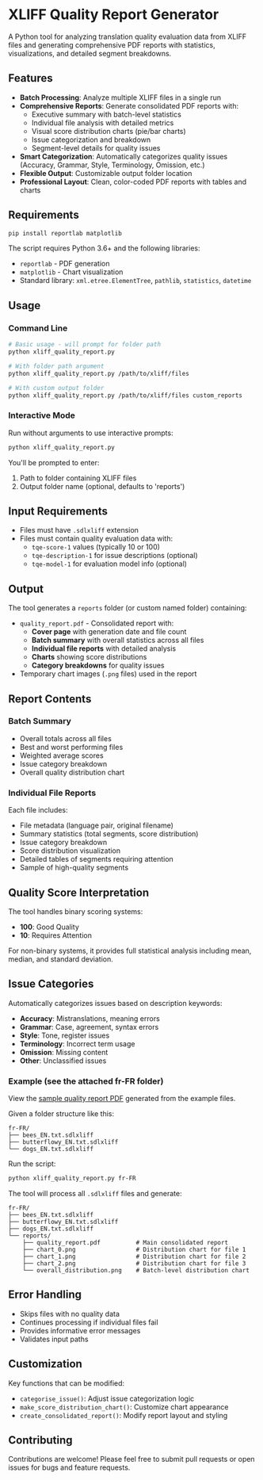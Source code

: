 # XLIFF Quality Report Generator

A Python tool for analyzing translation quality evaluation data from XLIFF files and generating comprehensive PDF reports with statistics, visualizations, and detailed segment breakdowns.

## Features

- **Batch Processing**: Analyze multiple XLIFF files in a single run
- **Comprehensive Reports**: Generate consolidated PDF reports with:
  - Executive summary with batch-level statistics
  - Individual file analysis with detailed metrics
  - Visual score distribution charts (pie/bar charts)
  - Issue categorization and breakdown
  - Segment-level details for quality issues
- **Smart Categorization**: Automatically categorizes quality issues (Accuracy, Grammar, Style, Terminology, Omission, etc.)
- **Flexible Output**: Customizable output folder location
- **Professional Layout**: Clean, color-coded PDF reports with tables and charts

## Requirements

```bash
pip install reportlab matplotlib
```

The script requires Python 3.6+ and the following libraries:

- `reportlab` - PDF generation
- `matplotlib` - Chart visualization
- Standard library: `xml.etree.ElementTree`, `pathlib`, `statistics`, `datetime`

## Usage

### Command Line

```bash
# Basic usage - will prompt for folder path
python xliff_quality_report.py

# With folder path argument
python xliff_quality_report.py /path/to/xliff/files

# With custom output folder
python xliff_quality_report.py /path/to/xliff/files custom_reports
```

### Interactive Mode

Run without arguments to use interactive prompts:

```bash
python xliff_quality_report.py
```

You'll be prompted to enter:

1. Path to folder containing XLIFF files
2. Output folder name (optional, defaults to 'reports')

## Input Requirements

- Files must have `.sdlxliff` extension
- Files must contain quality evaluation data with:
  - `tqe-score-1` values (typically 10 or 100)
  - `tqe-description-1` for issue descriptions (optional)
  - `tqe-model-1` for evaluation model info (optional)

## Output

The tool generates a `reports` folder (or custom named folder) containing:

- `quality_report.pdf` - Consolidated report with:
  - **Cover page** with generation date and file count
  - **Batch summary** with overall statistics across all files
  - **Individual file reports** with detailed analysis
  - **Charts** showing score distributions
  - **Category breakdowns** for quality issues
- Temporary chart images (`.png` files) used in the report

## Report Contents

### Batch Summary

- Overall totals across all files
- Best and worst performing files
- Weighted average scores
- Issue category breakdown
- Overall quality distribution chart

### Individual File Reports

Each file includes:

- File metadata (language pair, original filename)
- Summary statistics (total segments, score distribution)
- Issue category breakdown
- Score distribution visualization
- Detailed tables of segments requiring attention
- Sample of high-quality segments

## Quality Score Interpretation

The tool handles binary scoring systems:

- **100**: Good Quality
- **10**: Requires Attention

For non-binary systems, it provides full statistical analysis including mean, median, and standard deviation.

## Issue Categories

Automatically categorizes issues based on description keywords:

- **Accuracy**: Mistranslations, meaning errors
- **Grammar**: Case, agreement, syntax errors
- **Style**: Tone, register issues
- **Terminology**: Incorrect term usage
- **Omission**: Missing content
- **Other**: Unclassified issues

### Example (see the attached fr-FR folder)

View the [sample quality report PDF](./fr-FR/reports/quality_report.pdf) generated from the example files.

Given a folder structure like this:

```
fr-FR/
├── bees_EN.txt.sdlxliff
├── butterflowy_EN.txt.sdlxliff
└── dogs_EN.txt.sdlxliff
```

Run the script:

```bash
python xliff_quality_report.py fr-FR
```

The tool will process all `.sdlxliff` files and generate:

```
fr-FR/
├── bees_EN.txt.sdlxliff
├── butterflowy_EN.txt.sdlxliff
├── dogs_EN.txt.sdlxliff
└── reports/
    ├── quality_report.pdf          # Main consolidated report
    ├── chart_0.png                 # Distribution chart for file 1
    ├── chart_1.png                 # Distribution chart for file 2
    ├── chart_2.png                 # Distribution chart for file 3
    └── overall_distribution.png    # Batch-level distribution chart
```

## Error Handling

- Skips files with no quality data
- Continues processing if individual files fail
- Provides informative error messages
- Validates input paths

## Customization

Key functions that can be modified:

- `categorise_issue()`: Adjust issue categorization logic
- `make_score_distribution_chart()`: Customize chart appearance
- `create_consolidated_report()`: Modify report layout and styling

## Contributing

Contributions are welcome! Please feel free to submit pull requests or open issues for bugs and feature requests.
